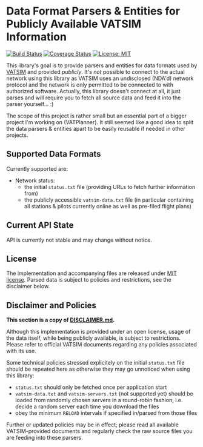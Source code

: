 # Data Format Parsers & Entities for Publicly Available VATSIM Information

[![Build Status](https://travis-ci.org/vatplanner/dataformats-vatsim-public.svg?branch=master)](https://travis-ci.org/vatplanner/dataformats-vatsim-public)
[![Coverage Status](https://coveralls.io/repos/github/vatplanner/dataformats-vatsim-public/badge.svg?branch=master)](https://coveralls.io/github/vatplanner/dataformats-vatsim-public?branch=master)
[![License: MIT](https://img.shields.io/badge/license-MIT-blue.svg)](LICENSE.md)

This library's goal is to provide parsers and entities for data formats used by [VATSIM](https://www.vatsim.net/) and provided *publicly*. It's *not* possible to connect to the actual network using this library as VATSIM uses an undisclosed (NDA'd) network protocol and the network is only permitted to be connected to with authorized software. Actually, this library doesn't connect at all, it just parses and will require you to fetch all source data and feed it into the parser yourself... :)

The scope of this project is rather small but an essential part of a bigger project I'm working on (VATPlanner). It still seemed like a good idea to split the data parsers & entities apart to be easily reusable if needed in other projects.

## Supported Data Formats

Currently supported are:

 * Network status:
   * the initial `status.txt` file (providing URLs to fetch further information from)
   * the publicly accessible `vatsim-data.txt` file (in particular containing all stations & pilots currently online as well as pre-filed flight plans)

## Current API State

API is currently not stable and may change without notice.

## License

The implementation and accompanying files are released under [MIT license](LICENSE.md). Parsed data is subject to policies and restrictions, see the disclaimer below.

## Disclaimer and Policies

**This section is a copy of [DISCLAIMER.md](DISCLAIMER.md).**

Although this implementation is provided under an open license, usage of the data itself, while being publicly available, is subject to restrictions. Please refer to official VATSIM documents regarding any policies associated with its use.

Some technical policies stressed explicitely on the initial `status.txt` file should be repeated here as otherwise they may go unnoticed when using this library:

 * `status.txt` should only be fetched once per application start
 * `vatsim-data.txt` and `vatsim-servers.txt` (not supported yet) should be loaded from randomly chosen servers in a round-robin fashion, i.e. decide a random server each time you download the files
 * obey the minimum `RELOAD` intervals if specified in/parsed from those files

Further or updated policies may be in effect; please read all available VATSIM-provided documents and regularly check the raw source files you are feeding into these parsers.
